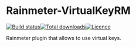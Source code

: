 # Rainmeter-VirtualKeyRM
[![Build status](https://ci.appveyor.com/api/projects/status/4byoewah8du3qpx0/branch/master?svg=true)](https://ci.appveyor.com/project/ozone10/rainmeter-virtualkeyrm/branch/master)[![Total downloads](https://img.shields.io/github/downloads/ozone10/Rainmeter-VirtualKeyRM/total.svg)](https://github.com/ozone10/Rainmeter-VirtualKeyRM/releases)[![Licence](https://img.shields.io/github/license/ozone10/Rainmeter-VirtualKeyRM?color=9cf)](https://www.gnu.org/licenses/gpl-3.0.en.html)

Rainmeter plugin that allows to use virtual keys.
